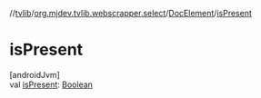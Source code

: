 //[tvlib](../../../index.md)/[org.mjdev.tvlib.webscrapper.select](../index.md)/[DocElement](index.md)/[isPresent](is-present.md)

# isPresent

[androidJvm]\
val [isPresent](is-present.md): [Boolean](https://kotlinlang.org/api/latest/jvm/stdlib/kotlin/-boolean/index.html)
